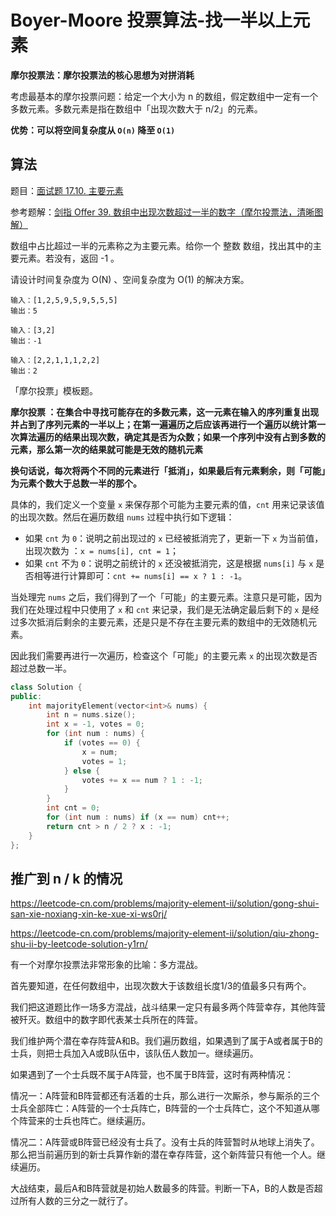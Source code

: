 # Boyer-Moore 投票算法-找一半以上元素

**摩尔投票法：摩尔投票法的核心思想为对拼消耗**

考虑最基本的摩尔投票问题：给定一个大小为 n 的数组，假定数组中一定有一个多数元素。多数元素是指在数组中「出现次数大于 n/2」的元素。

**优势：可以将空间复杂度从 `O(n)` 降至 `O(1)`**

## 算法

题目：[面试题 17.10. 主要元素](https://leetcode.cn/problems/find-majority-element-lcci/)

参考题解：[剑指 Offer 39. 数组中出现次数超过一半的数字（摩尔投票法，清晰图解）](https://leetcode.cn/problems/shu-zu-zhong-chu-xian-ci-shu-chao-guo-yi-ban-de-shu-zi-lcof/solution/mian-shi-ti-39-shu-zu-zhong-chu-xian-ci-shu-chao-3/)

数组中占比超过一半的元素称之为主要元素。给你一个 整数 数组，找出其中的主要元素。若没有，返回 -1 。

请设计时间复杂度为 O(N) 、空间复杂度为 O(1) 的解决方案。

```
输入：[1,2,5,9,5,9,5,5,5]
输出：5

输入：[3,2]
输出：-1

输入：[2,2,1,1,1,2,2]
输出：2
```

「摩尔投票」模板题。

**摩尔投票 ：在集合中寻找可能存在的多数元素，这一元素在输入的序列重复出现并占到了序列元素的一半以上；在第一遍遍历之后应该再进行一个遍历以统计第一次算法遍历的结果出现次数，确定其是否为众数；如果一个序列中没有占到多数的元素，那么第一次的结果就可能是无效的随机元素**

**换句话说，每次将两个不同的元素进行「抵消」，如果最后有元素剩余，则「可能」为元素个数大于总数一半的那个。**

具体的，我们定义一个变量 `x` 来保存那个可能为主要元素的值，`cnt` 用来记录该值的出现次数。然后在遍历数组 `nums` 过程中执行如下逻辑：

- 如果 `cnt` 为 `0`：说明之前出现过的 `x` 已经被抵消完了，更新一下 `x` 为当前值，出现次数为 ：`x = nums[i], cnt = 1`；
- 如果 `cnt` 不为 `0`：说明之前统计的 `x` 还没被抵消完，这是根据 `nums[i]` 与 `x` 是否相等进行计算即可：`cnt += nums[i] == x ? 1 : -1`。

当处理完 `nums` 之后，我们得到了一个「可能」的主要元素。注意只是可能，因为我们在处理过程中只使用了 `x` 和 `cnt` 来记录，我们是无法确定最后剩下的 `x` 是经过多次抵消后剩余的主要元素，还是只是不存在主要元素的数组中的无效随机元素。

因此我们需要再进行一次遍历，检查这个「可能」的主要元素 `x` 的出现次数是否超过总数一半。

```cpp
class Solution {
public:
    int majorityElement(vector<int>& nums) {
        int n = nums.size();
        int x = -1, votes = 0;
        for (int num : nums) {
            if (votes == 0) {
                x = num;
                votes = 1;
            } else {
                votes += x == num ? 1 : -1;
            }
        }
        int cnt = 0;
        for (int num : nums) if (x == num) cnt++;
        return cnt > n / 2 ? x : -1;
    }
};
```

## 推广到 n / k 的情况

https://leetcode-cn.com/problems/majority-element-ii/solution/gong-shui-san-xie-noxiang-xin-ke-xue-xi-ws0rj/

https://leetcode-cn.com/problems/majority-element-ii/solution/qiu-zhong-shu-ii-by-leetcode-solution-y1rn/

有一个对摩尔投票法非常形象的比喻：多方混战。

首先要知道，在任何数组中，出现次数大于该数组长度1/3的值最多只有两个。

我们把这道题比作一场多方混战，战斗结果一定只有最多两个阵营幸存，其他阵营被歼灭。数组中的数字即代表某士兵所在的阵营。

我们维护两个潜在幸存阵营A和B。我们遍历数组，如果遇到了属于A或者属于B的士兵，则把士兵加入A或B队伍中，该队伍人数加一。继续遍历。

如果遇到了一个士兵既不属于A阵营，也不属于B阵营，这时有两种情况：

情况一：A阵营和B阵营都还有活着的士兵，那么进行一次厮杀，参与厮杀的三个士兵全部阵亡：A阵营的一个士兵阵亡，B阵营的一个士兵阵亡，这个不知道从哪个阵营来的士兵也阵亡。继续遍历。

情况二：A阵营或B阵营已经没有士兵了。没有士兵的阵营暂时从地球上消失了。那么把当前遍历到的新士兵算作新的潜在幸存阵营，这个新阵营只有他一个人。继续遍历。

大战结束，最后A和B阵营就是初始人数最多的阵营。判断一下A，B的人数是否超过所有人数的三分之一就行了。
